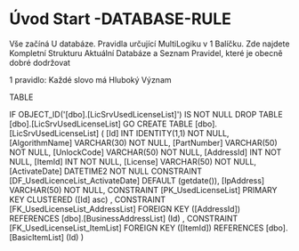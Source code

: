 ﻿# Úvod   Start -DATABASE-RULE  

Vše začíná U databáze. 
Pravidla určující MultiLogiku v 1 Balíčku.
Zde najdete Kompletní Strukturu Aktuální Databáze
a Seznam Pravidel, které je obecně dobré dodržovat

1 pravidlo: Každé slovo má Hluboký Význam

TABLE


 IF OBJECT_ID('[dbo].[LicSrvUsedLicenseList]') IS NOT NULL 
 DROP TABLE [dbo].[LicSrvUsedLicenseList] 
 GO
 CREATE TABLE [dbo].[LicSrvUsedLicenseList] ( 
 [Id]             INT              IDENTITY(1,1)          NOT NULL,
 [AlgorithmName]  VARCHAR(30)                             NOT NULL,
 [PartNumber]     VARCHAR(50)                             NOT NULL,
 [UnlockCode]     VARCHAR(50)                             NOT NULL,
 [AddressId]      INT                                     NOT NULL,
 [ItemId]         INT                                     NOT NULL,
 [License]        VARCHAR(50)                             NOT NULL,
 [ActivateDate]   DATETIME2                               NOT NULL  CONSTRAINT [DF_UsedLicenceList_ActivateDate] DEFAULT (getdate()),
 [IpAddress]      VARCHAR(50)                             NOT NULL,
 CONSTRAINT   [PK_UsedLicenseList]  PRIMARY KEY CLUSTERED    ([Id] asc) ,
 CONSTRAINT [FK_UsedLicenseList_AddressList] FOREIGN KEY ([AddressId]) REFERENCES [dbo].[BusinessAddressList] (Id) ,
 CONSTRAINT [FK_UsedLicenseList_ItemList] FOREIGN KEY ([ItemId]) REFERENCES [dbo].[BasicItemList] (Id) )
 
 
